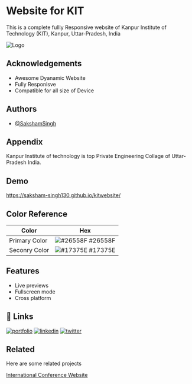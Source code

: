 
# Website for KIT

This is a complete fullly Responsive website of Kanpur Institute of Technology (KIT), Kanpur, Uttar-Pradesh, India

![Logo](https://www.w3grads.com/assets/partner/partner_1-0f1934086d02c393deb70b0f70804362d4dabeb3f24be33b0e35a59840d047c5.png)


## Acknowledgements

 - Awesome Dyanamic Website
 - Fully Responisve 
 - Compatible for all size of Device
 

## Authors

- [@SakshamSingh](https://saksham-singh130.github.io/Portfoliowebsite.github.io/)


## Appendix

Kanpur Institute of technology is top Private Engineering Collage of Uttar-Pradesh India.


## Demo

https://saksham-singh130.github.io/kitwebsite/

## Color Reference

| Color             | Hex                                                                |
| ----------------- | ------------------------------------------------------------------ |
| Primary Color | ![#26558F](https://via.placeholder.com/10/26558F?text=+) #26558F |
| Seconry Color | ![#17375E](https://via.placeholder.com/10/17375E?text=+) #17375E |

## Features

- Live previews
- Fullscreen mode
- Cross platform


## 🔗 Links
[![portfolio](https://img.shields.io/badge/my_portfolio-000?style=for-the-badge&logo=ko-fi&logoColor=white)](https://saksham-singh130.github.io/Portfoliowebsite.github.io/)
[![linkedin](https://img.shields.io/badge/linkedin-0A66C2?style=for-the-badge&logo=linkedin&logoColor=white)](https://www.linkedin.com/)
[![twitter](https://img.shields.io/badge/twitter-1DA1F2?style=for-the-badge&logo=twitter&logoColor=white)](https://www.linkedin.com/in/saksham-singh-a24993201/)


## Related

Here are some related projects

[International Conference Website](https://github.com/SAKSHAM-SINGH130/kit_conference_website)

